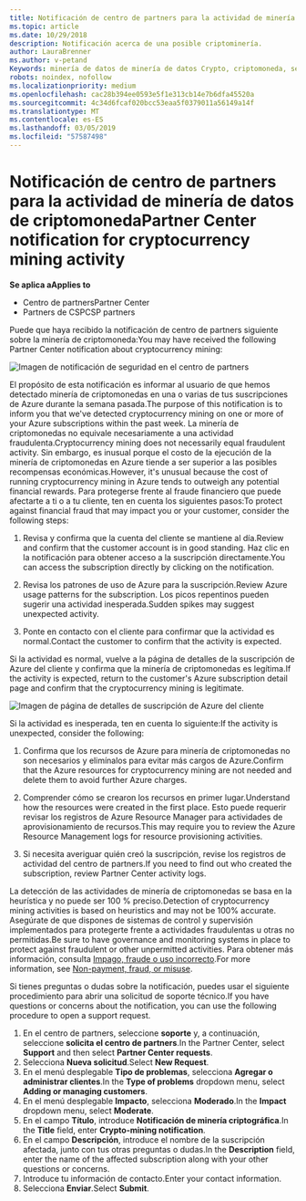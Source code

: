 ```yaml
---
title: Notificación de centro de partners para la actividad de minería de datos de clave criptográfica | Centro de partners
ms.topic: article
ms.date: 10/29/2018
description: Notificación acerca de una posible criptominería.
author: LauraBrenner
ms.author: v-petand
Keywords: minería de datos de minería de datos Crypto, criptomoneda, seguridad
robots: noindex, nofollow
ms.localizationpriority: medium
ms.openlocfilehash: cac28b394ee0593e5f1e313cb14e7b6dfa45520a
ms.sourcegitcommit: 4c34d6fcaf020bcc53eaa5f0379011a56149a14f
ms.translationtype: MT
ms.contentlocale: es-ES
ms.lasthandoff: 03/05/2019
ms.locfileid: "57587498"
---
```

# <a name="partner-center-notification-for-cryptocurrency-mining-activity"></a><span data-ttu-id="0194b-104">Notificación de centro de partners para la actividad de minería de datos de criptomoneda</span><span class="sxs-lookup"><span data-stu-id="0194b-104">Partner Center notification for cryptocurrency mining activity</span></span>

<span data-ttu-id="0194b-105">**Se aplica a**</span><span class="sxs-lookup"><span data-stu-id="0194b-105">**Applies to**</span></span>

-  <span data-ttu-id="0194b-106">Centro de partners</span><span class="sxs-lookup"><span data-stu-id="0194b-106">Partner Center</span></span>
-  <span data-ttu-id="0194b-107">Partners de CSP</span><span class="sxs-lookup"><span data-stu-id="0194b-107">CSP partners</span></span>

<span data-ttu-id="0194b-108">Puede que haya recibido la notificación de centro de partners siguiente sobre la minería de criptomoneda:</span><span class="sxs-lookup"><span data-stu-id="0194b-108">You may have received the following Partner Center notification about cryptocurrency mining:</span></span>
 
![Imagen de notificación de seguridad en el centro de partners](images/crypto1.png)

<span data-ttu-id="0194b-110">El propósito de esta notificación es informar al usuario de que hemos detectado minería de criptomonedas en una o varias de tus suscripciones de Azure durante la semana pasada.</span><span class="sxs-lookup"><span data-stu-id="0194b-110">The purpose of this notification is to inform you that we've detected cryptocurrency mining on one or more of your Azure subscriptions within the past week.</span></span> <span data-ttu-id="0194b-111">La minería de criptomonedas no equivale necesariamente a una actividad fraudulenta.</span><span class="sxs-lookup"><span data-stu-id="0194b-111">Cryptocurrency mining does not necessarily equal fraudulent activity.</span></span> <span data-ttu-id="0194b-112">Sin embargo, es inusual porque el costo de la ejecución de la minería de criptomonedas en Azure tiende a ser superior a las posibles recompensas económicas.</span><span class="sxs-lookup"><span data-stu-id="0194b-112">However, it's unusual because the cost of running cryptocurrency mining in Azure tends to outweigh any potential financial rewards.</span></span> <span data-ttu-id="0194b-113">Para protegerse frente al fraude financiero que puede afectarte a ti o a tu cliente, ten en cuenta los siguientes pasos:</span><span class="sxs-lookup"><span data-stu-id="0194b-113">To protect against financial fraud that may impact you or your customer, consider the following steps:</span></span>

1.  <span data-ttu-id="0194b-114">Revisa y confirma que la cuenta del cliente se mantiene al día.</span><span class="sxs-lookup"><span data-stu-id="0194b-114">Review and confirm that the customer account is in good standing.</span></span> <span data-ttu-id="0194b-115">Haz clic en la notificación para obtener acceso a la suscripción directamente.</span><span class="sxs-lookup"><span data-stu-id="0194b-115">You can access the subscription directly by clicking on the notification.</span></span>

2.  <span data-ttu-id="0194b-116">Revisa los patrones de uso de Azure para la suscripción.</span><span class="sxs-lookup"><span data-stu-id="0194b-116">Review Azure usage patterns for the subscription.</span></span> <span data-ttu-id="0194b-117">Los picos repentinos pueden sugerir una actividad inesperada.</span><span class="sxs-lookup"><span data-stu-id="0194b-117">Sudden spikes may suggest unexpected activity.</span></span>

3.  <span data-ttu-id="0194b-118">Ponte en contacto con el cliente para confirmar que la actividad es normal.</span><span class="sxs-lookup"><span data-stu-id="0194b-118">Contact the customer to confirm that the activity is expected.</span></span>

<span data-ttu-id="0194b-119">Si la actividad es normal, vuelve a la página de detalles de la suscripción de Azure del cliente y confirma que la minería de criptomonedas es legítima.</span><span class="sxs-lookup"><span data-stu-id="0194b-119">If the activity is expected, return to the customer's Azure subscription detail page and confirm that the cryptocurrency mining is legitimate.</span></span> 


![Imagen de página de detalles de suscripción de Azure del cliente](images/crypto2.png)

<span data-ttu-id="0194b-121">Si la actividad es inesperada, ten en cuenta lo siguiente:</span><span class="sxs-lookup"><span data-stu-id="0194b-121">If the activity is unexpected, consider the following:</span></span>

1.  <span data-ttu-id="0194b-122">Confirma que los recursos de Azure para minería de criptomonedas no son necesarios y elimínalos para evitar más cargos de Azure.</span><span class="sxs-lookup"><span data-stu-id="0194b-122">Confirm that the Azure resources for cryptocurrency mining are not needed and delete them to avoid further Azure charges.</span></span>

2.  <span data-ttu-id="0194b-123">Comprender cómo se crearon los recursos en primer lugar.</span><span class="sxs-lookup"><span data-stu-id="0194b-123">Understand how the resources were created in the first place.</span></span> <span data-ttu-id="0194b-124">Esto puede requerir revisar los registros de Azure Resource Manager para actividades de aprovisionamiento de recursos.</span><span class="sxs-lookup"><span data-stu-id="0194b-124">This may require you to review the Azure Resource Management logs for resource provisioning activities.</span></span>

3.  <span data-ttu-id="0194b-125">Si necesita averiguar quién creó la suscripción, revise los registros de actividad del centro de partners.</span><span class="sxs-lookup"><span data-stu-id="0194b-125">If you need to find out who created the subscription, review Partner Center activity logs.</span></span>

<span data-ttu-id="0194b-126">La detección de las actividades de minería de criptomonedas se basa en la heurística y no puede ser 100 % preciso.</span><span class="sxs-lookup"><span data-stu-id="0194b-126">Detection of cryptocurrency mining activities is based on heuristics and may not be 100% accurate.</span></span> <span data-ttu-id="0194b-127">Asegúrate de que dispones de sistemas de control y supervisión implementados para protegerte frente a actividades fraudulentas u otras no permitidas.</span><span class="sxs-lookup"><span data-stu-id="0194b-127">Be sure to have governance and monitoring systems in place to protect against fraudulent or other unpermitted activities.</span></span> <span data-ttu-id="0194b-128">Para obtener más información, consulta [Impago, fraude o uso incorrecto](https://docs.microsoft.com/partner-center/non-payment--fraud--or-misuse).</span><span class="sxs-lookup"><span data-stu-id="0194b-128">For more information, see [Non-payment, fraud, or misuse](https://docs.microsoft.com/partner-center/non-payment--fraud--or-misuse).</span></span>

<span data-ttu-id="0194b-129">Si tienes preguntas o dudas sobre la notificación, puedes usar el siguiente procedimiento para abrir una solicitud de soporte técnico.</span><span class="sxs-lookup"><span data-stu-id="0194b-129">If you have questions or concerns about the notification, you can use the following procedure to open a support request.</span></span>

1.  <span data-ttu-id="0194b-130">En el centro de partners, seleccione **soporte** y, a continuación, seleccione **solicita el centro de partners**.</span><span class="sxs-lookup"><span data-stu-id="0194b-130">In the Partner Center, select **Support** and then select **Partner Center requests**.</span></span>
3.  <span data-ttu-id="0194b-131">Selecciona **Nueva solicitud**.</span><span class="sxs-lookup"><span data-stu-id="0194b-131">Select **New Request**.</span></span> 
4.  <span data-ttu-id="0194b-132">En el menú desplegable **Tipo de problemas**, selecciona **Agregar o administrar clientes**.</span><span class="sxs-lookup"><span data-stu-id="0194b-132">In the **Type of problems** dropdown menu, select **Adding or managing customers**.</span></span>
5.  <span data-ttu-id="0194b-133">En el menú desplegable **Impacto**, selecciona **Moderado**.</span><span class="sxs-lookup"><span data-stu-id="0194b-133">In the **Impact** dropdown menu, select **Moderate**.</span></span>
6.  <span data-ttu-id="0194b-134">En el campo **Título**, introduce **Notificación de minería criptográfica**.</span><span class="sxs-lookup"><span data-stu-id="0194b-134">In the **Title** field, enter **Crypto-mining notification**.</span></span>
7.  <span data-ttu-id="0194b-135">En el campo **Descripción**, introduce el nombre de la suscripción afectada, junto con tus otras preguntas o dudas.</span><span class="sxs-lookup"><span data-stu-id="0194b-135">In the **Description** field, enter the name of the affected subscription along with your other questions or concerns.</span></span> 
8.  <span data-ttu-id="0194b-136">Introduce tu información de contacto.</span><span class="sxs-lookup"><span data-stu-id="0194b-136">Enter your contact information.</span></span>
9.  <span data-ttu-id="0194b-137">Selecciona **Enviar**.</span><span class="sxs-lookup"><span data-stu-id="0194b-137">Select **Submit**.</span></span>



